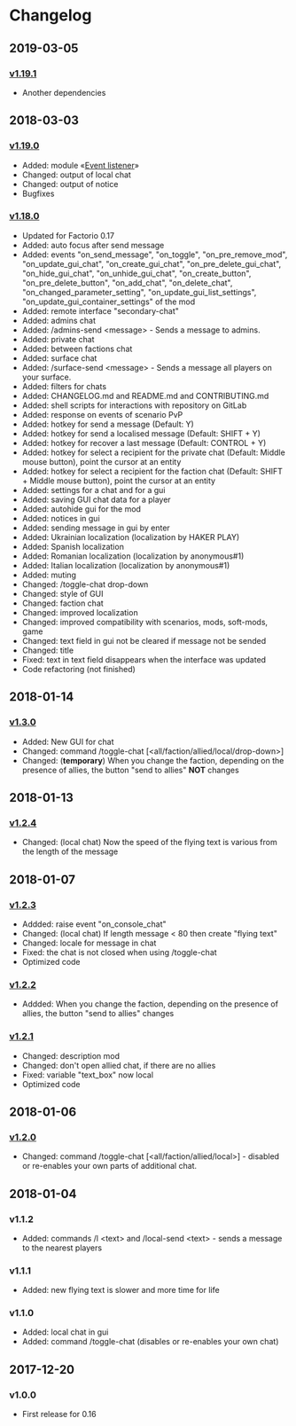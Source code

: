 # Changelog

## 2019-03-05

### [v1.19.1][v1.19.1]

* Another dependencies

## 2018-03-03

### [v1.19.0][v1.19.0]

* Added: module «[Event listener](https://gitlab.com/ZwerOxotnik/event-listener)»
* Changed: output of local chat
* Changed: output of notice
* Bugfixes

### [v1.18.0][v1.18.0]

* Updated for Factorio 0.17
* Added: auto focus after send message
* Added: events "on_send_message", "on_toggle", "on_pre_remove_mod", "on_update_gui_chat", "on_create_gui_chat", "on_pre_delete_gui_chat", "on_hide_gui_chat", "on_unhide_gui_chat", "on_create_button", "on_pre_delete_button", "on_add_chat", "on_delete_chat", "on_changed_parameter_setting", "on_update_gui_list_settings", "on_update_gui_container_settings" of the mod
* Added: remote interface "secondary-chat"
* Added: admins chat
* Added: /admins-send \<message\> - Sends a message to admins.
* Added: private chat
* Added: between factions chat
* Added: surface chat
* Added: /surface-send \<message\> - Sends a message all players on your surface.
* Added: filters for chats
* Added: CHANGELOG.md and README.md and CONTRIBUTING.md
* Added: shell scripts for interactions with repository on GitLab
* Added: response on events of scenario PvP
* Added: hotkey for send a message (Default: Y)
* Added: hotkey for send a localised message (Default: SHIFT + Y)
* Added: hotkey for recover a last message (Default: CONTROL + Y)
* Added: hotkey for select a recipient for the private chat (Default: Middle mouse button), point the cursor at an entity
* Added: hotkey for select a recipient for the faction chat (Default: SHIFT + Middle mouse button), point the cursor at an entity
* Added: settings for a chat and for a gui
* Added: saving GUI chat data for a player
* Added: autohide gui for the mod
* Added: notices in gui
* Added: sending message in gui by enter
* Added: Ukrainian localization (localization by HAKER PLAY)
* Added: Spanish localization
* Added: Romanian localization (localization by anonymous#1)
* Added: Italian localization (localization by anonymous#1)
* Added: muting
* Changed: /toggle-chat drop-down
* Changed: style of GUI
* Changed: faction chat
* Changed: improved localization
* Changed: improved compatibility with scenarios, mods, soft-mods, game
* Changed: text field in gui not be cleared if message not be sended
* Changed: title
* Fixed: text in text field disappears when the interface was updated
* Code refactoring (not finished)

## 2018-01-14

### [v1.3.0][v1.3.0]

* Added: New GUI for chat
* Changed: command /toggle-chat [\<all/faction/allied/local/drop-down\>]
* Changed: (**temporary**) When you change the faction, depending on the presence of allies, the button "send to allies" **NOT** changes

## 2018-01-13

### [v1.2.4][v1.2.4]

* Changed: (local chat) Now the speed of the flying text is various from the length of the message

## 2018-01-07

### [v1.2.3][v1.2.3]

* Addded: raise event "on_console_chat"
* Changed: (local chat) If length message < 80 then create "flying text"
* Changed: locale for message in chat
* Fixed: the chat is not closed when using /toggle-chat
* Optimized code

### [v1.2.2][v1.2.2]

* Addded: When you change the faction, depending on the presence of allies, the button "send to allies" changes

### [v1.2.1][v1.2.1]

* Changed: description mod
* Changed: don't open allied chat, if there are no allies
* Fixed: variable "text_box" now local
* Optimized code

## 2018-01-06

### [v1.2.0][v1.2.0]

* Changed: command /toggle-chat [\<all/faction/allied/local\>] - disabled or re-enables your own parts of additional chat.

## 2018-01-04

### v1.1.2

* Added: commands /l \<text\> and /local-send \<text\> - sends a message to the nearest players

### v1.1.1

* Added: new flying text is slower and more time for life

### v1.1.0

* Added: local chat in gui
* Added: command /toggle-chat (disables or re-enables your own chat)

## 2017-12-20

### v1.0.0

* First release for 0.16

[v1.19.1]:  https://mods.factorio.com/api/downloads/data/mods/2332/secondary-chat_1.19.1.zip
[v1.19.0]:  https://mods.factorio.com/api/downloads/data/mods/2332/secondary-chat_1.19.0.zip
[v1.18.0]: https://mods.factorio.com/api/downloads/data/mods/2332/secondary-chat_1.18.0.zip
[v1.3.0]: https://mods.factorio.com/api/downloads/data/mods/2332/secondary-chat_1.3.0.zip
[v1.2.4]: https://mods.factorio.com/api/downloads/data/mods/2332/secondary-chat_1.2.4.zip
[v1.2.3]: https://mods.factorio.com/api/downloads/data/mods/2332/secondary-chat_1.2.3.zip
[v1.2.2]: https://mods.factorio.com/api/downloads/data/mods/2332/secondary-chat_1.2.2.zip
[v1.2.1]: https://mods.factorio.com/api/downloads/data/mods/2332/secondary-chat_1.2.1.zip
[v1.2.0]: https://mods.factorio.com/api/downloads/data/mods/2332/secondary-chat_1.2.0.zip
